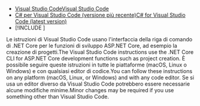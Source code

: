 * [<span data-ttu-id="3f3d4-101">Visual Studio Code</span><span class="sxs-lookup"><span data-stu-id="3f3d4-101">Visual Studio Code</span></span>](https://code.visualstudio.com/download)
* [<span data-ttu-id="3f3d4-102">C# per Visual Studio Code (versione più recente)</span><span class="sxs-lookup"><span data-stu-id="3f3d4-102">C# for Visual Studio Code (latest version)</span></span>](https://marketplace.visualstudio.com/items?itemName=ms-dotnettools.csharp)
* [!INCLUDE [](~/includes/3.0-SDK.md)]

<span data-ttu-id="3f3d4-103">Le istruzioni di Visual Studio Code usano l'interfaccia della riga di comando di .NET Core per le funzioni di sviluppo ASP.NET Core, ad esempio la creazione di progetti.</span><span class="sxs-lookup"><span data-stu-id="3f3d4-103">The Visual Studio Code instructions use the .NET Core CLI for ASP.NET Core development functions such as project creation.</span></span> <span data-ttu-id="3f3d4-104">È possibile seguire queste istruzioni in tutte le piattaforme (macOS, Linux o Windows) e con qualsiasi editor di codice.</span><span class="sxs-lookup"><span data-stu-id="3f3d4-104">You can follow these instructions on any platform (macOS, Linux, or Windows) and with any code editor.</span></span> <span data-ttu-id="3f3d4-105">Se si usa un editor diverso da Visual Studio Code potrebbero essere necessarie alcune modifiche minime.</span><span class="sxs-lookup"><span data-stu-id="3f3d4-105">Minor changes may be required if you use something other than Visual Studio Code.</span></span>

